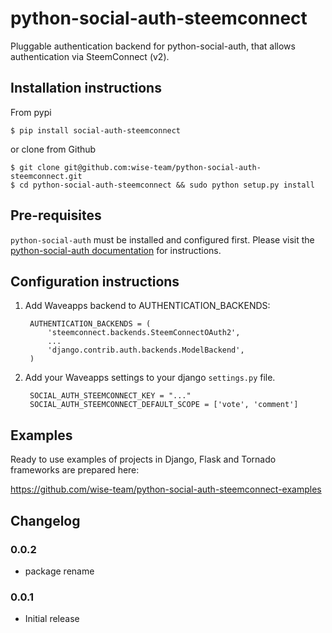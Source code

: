 python-social-auth-steemconnect
===========================

Pluggable authentication backend for python-social-auth, that allows authentication via SteemConnect (v2).


## Installation instructions

From pypi

    $ pip install social-auth-steemconnect

or clone from Github

    $ git clone git@github.com:wise-team/python-social-auth-steemconnect.git
    $ cd python-social-auth-steemconnect && sudo python setup.py install

## Pre-requisites

`python-social-auth` must be installed and configured first. Please visit the
[python-social-auth documentation](http://python-social-auth-docs.readthedocs.io/) for instructions.


## Configuration instructions

1. Add Waveapps backend to AUTHENTICATION_BACKENDS:

        AUTHENTICATION_BACKENDS = (
            'steemconnect.backends.SteemConnectOAuth2',
            ...
            'django.contrib.auth.backends.ModelBackend',
        )

2. Add your Waveapps settings to your django `settings.py` file.

        SOCIAL_AUTH_STEEMCONNECT_KEY = "..."
        SOCIAL_AUTH_STEEMCONNECT_DEFAULT_SCOPE = ['vote', 'comment']

## Examples

Ready to use examples of projects in Django, Flask and Tornado frameworks are prepared here:

https://github.com/wise-team/python-social-auth-steemconnect-examples

## Changelog

### 0.0.2
* package rename

### 0.0.1
* Initial release

